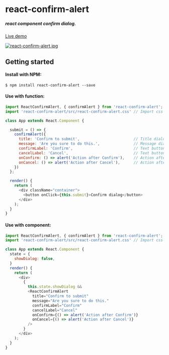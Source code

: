 # react-confirm-alert
##### react component confirm dialog.
[Live demo](https://ga-mo.github.io/react-confirm-alert/demo/)

[![react-confirm-alert.jpg](https://s22.postimg.org/4qalkjh0x/react_confirm_alert.jpg)](https://ga-mo.github.io/react-confirm-alert/demo/)
## Getting started

#### Install with NPM:
```
$ npm install react-confirm-alert --save
```

#### Use with function:
```js
import ReactConfirmAlert, { confirmAlert } from 'react-confirm-alert'; // Import
import 'react-confirm-alert/src/react-confirm-alert.css' // Import css

class App extends React.Component {

  submit = () => {
    confirmAlert({
      title: 'Confirm to submit',                        // Title dialog
      message: 'Are you sure to do this.',               // Message dialog
      confirmLabel: 'Confirm',                           // Text button confirm
      cancelLabel: 'Cancel',                             // Text button cancel
      onConfirm: () => alert('Action after Confirm'),    // Action after Confirm
      onCancel: () => alert('Action after Cancel'),      // Action after Cancel
    })
  };

  render() {
    return (
      <div className="container">
        <button onClick={this.submit}>Confirm dialog</button>
      </div>
    );
  }
}
```

#### Use with component:
```js
import ReactConfirmAlert, { confirmAlert } from 'react-confirm-alert'; // Import
import 'react-confirm-alert/src/react-confirm-alert.css' // Import css

class App extends React.Component {
  state = {
    showDialog: false,
  }
  render() {
    return (
      <div>
        {
          this.state.showDialog &&
          <ReactConfirmAlert
            title="Confirm to submit"
            message="Are you sure to do this."
            confirmLabel="Confirm"
            cancelLabel="Cancel"
            onConfirm={() => alert('Action after Confirm')}
            onCancel={() => alert('Action after Cancel')}
          />
        }
      </div>
    );
  }
}
```